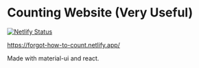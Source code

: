 # Counting Website (Very Useful)

[![Netlify Status](https://api.netlify.com/api/v1/badges/5e91fe1d-3e9b-460a-9253-bef1cb51c7eb/deploy-status)](https://app.netlify.com/sites/forgot-how-to-count/deploys)

https://forgot-how-to-count.netlify.app/

Made with material-ui and react.
